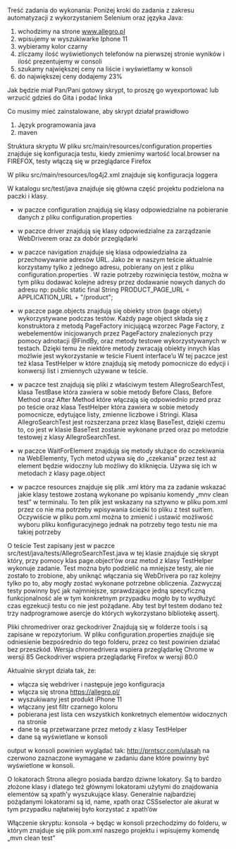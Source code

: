Treść zadania do wykonania:
Poniżej kroki do zadania z zakresu automatyzacji z wykorzystaniem Selenium oraz języka Java:
 
1.	wchodzimy na strone www.allegro.pl
2.	wpisujemy w wyszukiwarke Iphone 11
3.	wybieramy kolor czarny
4.	zliczamy ilość wyświetlonych telefonów na pierwszej stronie wyników i ilość prezentujemy w consoli
5.	szukamy największej ceny na liście i wyświetlamy w konsoli
6.	do największej ceny dodajemy 23% 

Jak będzie miał Pan/Pani gotowy skrypt, to proszę go wyexportować lub wrzucić gdzieś do Gita i podać linka


Co musimy mieć zainstalowane, aby skrypt działał prawidłowo
1.	Język programowania java
2.	maven

Struktura skryptu
W pliku src/main/resources/configuration.properties znajduje się konfiguracja testu, kiedy zmienimy wartość local.browser na FIREFOX, testy włączą się w przeglądarce Firefox

W pliku src/main/resources/log4j2.xml znajduje się konfiguracja loggera

W katalogu src/test/java znajduje się główna część projektu podzielona na paczki i klasy.
- w paczce configuration znajdują się klasy odpowiedzialne na pobieranie danych z pliku configuration.properties
- w paczce driver znajdują się klasy odpowiedzialne za zarządzanie WebDriverem oraz za dobór przeglądarki 
- w paczce navigation znajduje się klasa odpowiedzialna za przechowywanie adresów URL. Jako że w naszym teście aktualnie korzystamy tylko z jednego adresu, pobierany on jest z pliku configuration.properties . W razie potrzeby rozwinięcia testów, można w tym pliku dodawać kolejne adresy przez dodawanie nowych danych do adresu np: 
public static final String PRODUCT_PAGE_URL = APPLICATION_URL + "/product";

- w paczce page.objects znajdują się obiekty stron (page objety) wykorzystywane podczas testów. Każdy page object składa się z konstruktora z metodą PageFactory inicjującą wzorzec Page Factory, z webelementów inicjowanych przez PageFactory znalezionych przy pomocy adnotacji @FindBy, oraz metody testowe wykorzystywanych w testach. Dzięki temu że niektóre metody zwracają obiekty innych klas możlwie jest wykorzystanie w teście Fluent interface’u
W tej paczce jest też klasa TestHelper w które znajdują się metody pomocnicze do edycji i konwersji list i zmiennych używane w teście.
- w paczce test znajdują się pliki z właściwym testem AllegroSearchTest, klasa TestBase która zawiera w sobie metody Before Class, Before Method oraz After Method które włączają się odpowiednio przed praz po teście oraz klasa TestHelper która zawiera w sobie metody pomocnicze, edytujące listy, zmienne liczbowe i Stringi. Klasa AllegroSearchTest jest rozszerzana przez klasę BaseTest, dzięki czemu to, co jest w klasie BaseTest zostanie wykonane przed oraz po metodzie testowej z klasy AllegroSearchTest.
- w paczce WaitForElement znajdują się metody służące do oczekiwania na WebElementy, Tych metod używa się do „czekania” przez test aż element będzie widoczny lub możliwy do kliknięcia. Używa się ich w metodach z klasy page.object
- w paczce resources znajduje się plik .xml który ma za zadanie wskazać jakie klasy testowe zostaną wykonane po wpisaniu komendy „mnv clean test” w terminalu. To ten plik jest wskazany na sztywno w pliku pom.xml przez co nie ma potrzeby wpisywania ścieżki to pliku z test suit’em. Oczywiście w pliku pom.xml można to zmienić i ustawić możliwość wyboru pliku konfiguracyjnego jednak na potrzeby tego testu nie ma takiej potrzeby


O teście
Test zapisany jest w paczce src/test/java/tests/AllegroSearchTest.java w tej klasie znajduje się skrypt który, przy pomocy klas page.object’ów oraz metod z klasy TestHelper wykonuje zadanie.
Test można było podzielić na mniejsze testy, ale nie zostało to zrobione, aby uniknąć włączania się WebDrivera po raz kolejny tylko po to, aby mogły zostać wykonane potrzebne obliczenia. Zazwyczaj testy powinny być jak najmniejsze, sprawdzające jedną specyficzną funkcjonalność ale w tym konkretnym przypadku mogło by to wydłużyć czas egzekucji testu co nie jest pożądane. Aby test był testem dodano też trzy nadprogramowe asercje do których wykorzystano bibliotekę assertj.

Pliki chromedriver oraz geckodriver
Znajdują się w folderze tools i są zapisane w repozytorium. W pliku configuration.properties znajduje się odniesienie bezpośrednio do tego folderu, przez co test powinien działać bez przeszkód. Wersja chromedrivera wspiera przeglądarkę Chrome w wersji 85
Geckodriver wspiera przeglądarkę Firefox w wersji 80.0

Aktualnie skrypt działa tak, że:
- włącza się webdriver i następuje jego konfiguracja
- włącza się strona https://allegro.pl/
- wyszukiwany jest produkt iPhone 11
- włączany jest filtr czarnego koloru
- pobierana jest lista cen wszystkich konkretnych elementów widocznych na stronie
- dane te są przetwarzane przez metody z klasy TestHelper
- dane są wyświetlane w konsoli 

output w konsoli powinien wyglądać tak:
http://prntscr.com/ulasah 
na czerwono zaznaczone wymagane w zadaniu dane które powinny być wyświetlone w konsoli.


O lokatorach
Strona allegro posiada bardzo dziwne lokatory. Są to bardzo złożone klasy i dlatego też głównymi lokatorami użytymi do znajdowania elementów są xpath’y wyszukujące klasy. Generalnie najbardziej pożądanymi lokatorami są id, name, xpath oraz CSSselector ale akurat w tym przypadku najłatwiej było korzystać z xpath’ów


Włączenie skryptu:
konsola -> będąc w konsoli przechodzimy do folderu, w którym znajduje się plik pom.xml naszego projektu i wpisujemy komendę „mvn clean test”
